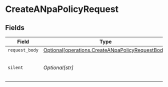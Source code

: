 # CreateANpaPolicyRequest


## Fields

| Field                                                                                                          | Type                                                                                                           | Required                                                                                                       | Description                                                                                                    | Example                                                                                                        |
| -------------------------------------------------------------------------------------------------------------- | -------------------------------------------------------------------------------------------------------------- | -------------------------------------------------------------------------------------------------------------- | -------------------------------------------------------------------------------------------------------------- | -------------------------------------------------------------------------------------------------------------- |
| `request_body`                                                                                                 | [Optional[operations.CreateANpaPolicyRequestBody]](undefined/models/operations/createanpapolicyrequestbody.md) | :heavy_minus_sign:                                                                                             | N/A                                                                                                            |                                                                                                                |
| `silent`                                                                                                       | *Optional[str]*                                                                                                | :heavy_minus_sign:                                                                                             | flag to skip output except status code                                                                         | 0                                                                                                              |